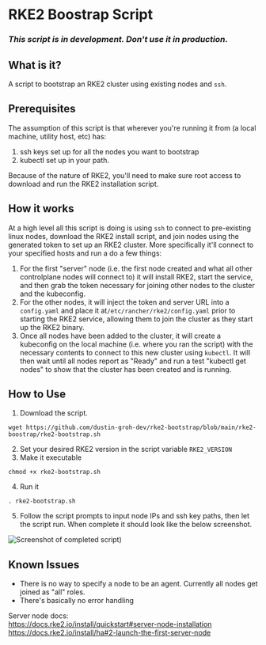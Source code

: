 # RKE2 Boostrap Script

### *This script is in development. Don't use it in production.*

## What is it?
A script to bootstrap an RKE2 cluster using existing nodes and `ssh`. <br>

## Prerequisites
The assumption of this script is that wherever you're running it from (a local machine, utility host, etc) has: 
1. ssh keys set up for all the nodes you want to bootstrap
2. kubectl set up in your path. <br>

Because of the nature of RKE2, you'll need to make sure root access to download and run the RKE2 installation script.

## How it works
At a high level all this script is doing is using ```ssh``` to connect to pre-existing linux nodes, download the RKE2 install script, and join nodes using the generated token to set up an RKE2 cluster. More specifically it'll connect to your specified hosts and run a do a few things: <br>

1. For the first "server" node (i.e. the first node created and what all other controlplane nodes will connect to) it will install RKE2, start the service, and then grab the token necessary for joining other nodes to the cluster and the kubeconfig. <br>
2. For the other nodes, it will inject the token and server URL into a ```config.yaml``` and place it at```/etc/rancher/rke2/config.yaml``` prior to starting the RKE2 service, allowing them to join the cluster as they start up the RKE2 binary. <br>
3. Once all nodes have been added to the cluster, it will create a kubeconfig on the local machine (i.e. where you ran the script) with the necessary contents to connect to this new cluster using ```kubectl```. It will then wait until all nodes report as "Ready" and run a test "kubectl get nodes" to show that the cluster has been created and is running.<br>


## How to Use
1. Download the script. <br/>
```
wget https://github.com/dustin-groh-dev/rke2-bootstrap/blob/main/rke2-boostrap/rke2-bootstrap.sh
```
2. Set your desired RKE2 version in the script variable `RKE2_VERSION` <br>
3. Make it executable
```
chmod +x rke2-bootstrap.sh
```
4. Run it
```
. rke2-bootstrap.sh
```
5. Follow the script prompts to input node IPs and ssh key paths, then let the script run. When complete it should look like the below screenshot.


![Screenshot of completed script](https://i.imgur.com/ShXF3Vb.png))


## Known Issues
- There is no way to specify a node to be an agent. Currently all nodes get joined as "all" roles. <br>
- There's basically no error handling

Server node docs: <br>
https://docs.rke2.io/install/quickstart#server-node-installation <br>
https://docs.rke2.io/install/ha#2-launch-the-first-server-node
